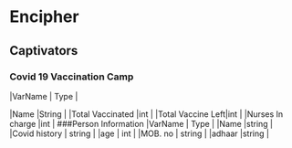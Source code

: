 # Encipher
## Captivators
### Covid 19 Vaccination Camp
|VarName    | Type    |

|Name              |String        |
|Total Vaccinated  |int           |
|Total Vaccine Left|int           |
|Nurses In charge  |int           |
###Person Information
|VarName           | Type         |
|Name              |string        |
|Covid history     | string       |
|age               | int          |
|MOB. no           | string       |
|adhaar            |string        |
